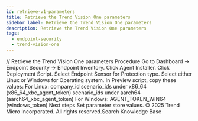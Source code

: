 ```yaml
---
id: retrieve-v1-parameters
title: Retrieve the Trend Vision One parameters
sidebar_label: Retrieve the Trend Vision One parameters
description: Retrieve the Trend Vision One parameters
tags:
  - endpoint-security
  - trend-vision-one
---
```


/*<![CDATA[*/ $('#title').html($('meta[name=map-description]').attr('content')); /*]]>*/ Retrieve the Trend Vision One parameters Procedure Go to Dashboard → Endpoint Security → Endpoint Inventory. Click Agent Installer. Click Deployment Script. Select Endpoint Sensor for Protection type. Select either Linux or Windows for Operating system. In Preview script, copy these values: For Linux: company_id scenario_ids under x86_64 (x86_64_xbc_agent_token) scenario_ids under aarch64 (aarch64_xbc_agent_token) For Windows: AGENT_TOKEN_WIN64 (windows_token) Next steps Set parameter store values. © 2025 Trend Micro Incorporated. All rights reserved.Search Knowledge Base